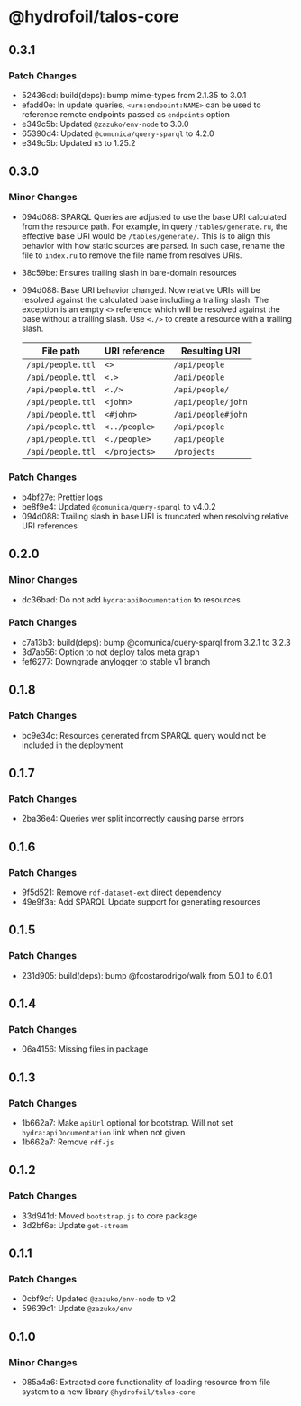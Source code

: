 # @hydrofoil/talos-core

## 0.3.1

### Patch Changes

- 52436dd: build(deps): bump mime-types from 2.1.35 to 3.0.1
- efadd0e: In update queries, `<urn:endpoint:NAME>` can be used to reference remote endpoints passed as `endpoints` option
- e349c5b: Updated `@zazuko/env-node` to 3.0.0
- 65390d4: Updated `@comunica/query-sparql` to 4.2.0
- e349c5b: Updated `n3` to 1.25.2

## 0.3.0

### Minor Changes

- 094d088: SPARQL Queries are adjusted to use the base URI calculated from the resource path. For example, in query `/tables/generate.ru`, the effective base URI would be `/tables/generate/`. This is to align this behavior with how static sources are parsed. In such case, rename the file to `index.ru` to remove the file name from resolves URIs.
- 38c59be: Ensures trailing slash in bare-domain resources
- 094d088: Base URI behavior changed. Now relative URIs will be resolved against the calculated base including a trailing slash. The exception is an empty `<>` reference which will be resolved against the base without a trailing slash.
  Use `<./>` to create a resource with a trailing slash.

  | File path         | URI reference | Resulting URI      |
  | ----------------- | ------------- | ------------------ |
  | `/api/people.ttl` | `<>`          | `/api/people`      |
  | `/api/people.ttl` | `<.>`         | `/api/people`      |
  | `/api/people.ttl` | `<./>`        | `/api/people/`     |
  | `/api/people.ttl` | `<john>`      | `/api/people/john` |
  | `/api/people.ttl` | `<#john>`     | `/api/people#john` |
  | `/api/people.ttl` | `<../people>` | `/api/people`      |
  | `/api/people.ttl` | `<./people>`  | `/api/people`      |
  | `/api/people.ttl` | `</projects>` | `/projects`        |

### Patch Changes

- b4bf27e: Prettier logs
- be8f9e4: Updated `@comunica/query-sparql` to v4.0.2
- 094d088: Trailing slash in base URI is truncated when resolving relative URI references

## 0.2.0

### Minor Changes

- dc36bad: Do not add `hydra:apiDocumentation` to resources

### Patch Changes

- c7a13b3: build(deps): bump @comunica/query-sparql from 3.2.1 to 3.2.3
- 3d7ab56: Option to not deploy talos meta graph
- fef6277: Downgrade anylogger to stable v1 branch

## 0.1.8

### Patch Changes

- bc9e34c: Resources generated from SPARQL query would not be included in the deployment

## 0.1.7

### Patch Changes

- 2ba36e4: Queries wer split incorrectly causing parse errors

## 0.1.6

### Patch Changes

- 9f5d521: Remove `rdf-dataset-ext` direct dependency
- 49e9f3a: Add SPARQL Update support for generating resources

## 0.1.5

### Patch Changes

- 231d905: build(deps): bump @fcostarodrigo/walk from 5.0.1 to 6.0.1

## 0.1.4

### Patch Changes

- 06a4156: Missing files in package

## 0.1.3

### Patch Changes

- 1b662a7: Make `apiUrl` optional for bootstrap. Will not set `hydra:apiDocumentation` link when not given
- 1b662a7: Remove `rdf-js`

## 0.1.2

### Patch Changes

- 33d941d: Moved `bootstrap.js` to core package
- 3d2bf6e: Update `get-stream`

## 0.1.1

### Patch Changes

- 0cbf9cf: Updated `@zazuko/env-node` to v2
- 59639c1: Update `@zazuko/env`

## 0.1.0

### Minor Changes

- 085a4a6: Extracted core functionality of loading resource from file system to a new library `@hydrofoil/talos-core`

